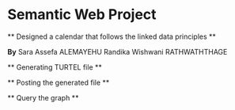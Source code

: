 # Semantic Web Project

** Designed a calendar that follows the linked data principles **

**By**
Sara Assefa ALEMAYEHU
Randika Wishwani RATHWATHTHAGE

** Generating TURTEL file **

** Posting the generated file **

** Query the graph **
